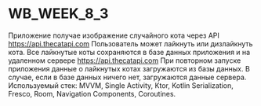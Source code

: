 # WB_WEEK_8_3
Приложение получае изображение случайного кота через API https://api.thecatapi.com
Пользователь может лайкнуть или дизлайкнуть кота. 
Все лайкнутые коты сохраняются в базе данных приложения и на удаленном сервере https://api.thecatapi.com
При повторном запуске приложения данные о лайкнутых котах загружаются из базы данных. 
В случае, если в базе данных ничего нет, загружаются данные сервера. 
Используемый стек:
MVVM, Single Activity, Ktor, Kotlin Serialization, Fresco, Room, Navigation Components, Coroutines.
